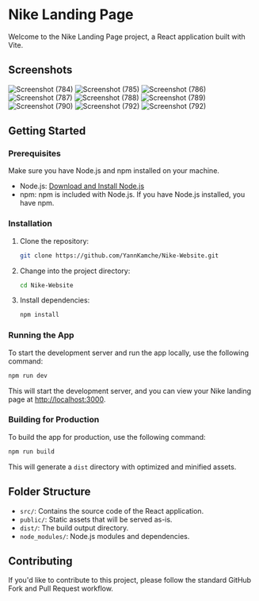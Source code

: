 # Nike Landing Page

Welcome to the Nike Landing Page project, a React application built with Vite.

## Screenshots
![Screenshot (784)](https://github.com/YannKamche/Nike-Website/assets/122357201/ef78a78e-5e3b-48f5-ae83-ee8cb1c5b315)
![Screenshot (785)](https://github.com/YannKamche/Nike-Website/assets/122357201/79374b12-ff55-4f18-b08a-bb6281fd0749)
![Screenshot (786)](https://github.com/YannKamche/Nike-Website/assets/122357201/8babf9de-66f7-454f-a473-419dfe57075f)
![Screenshot (787)](https://github.com/YannKamche/Nike-Website/assets/122357201/c5df2f73-b087-43d5-8b11-c25667fe0994)
![Screenshot (788)](https://github.com/YannKamche/Nike-Website/assets/122357201/0c90e5e4-7b2a-470e-8157-d957ec659742)
![Screenshot (789)](https://github.com/YannKamche/Nike-Website/assets/122357201/86191dc5-43ac-4dfa-9d1e-859c093d7f65)
![Screenshot (790)](https://github.com/YannKamche/Nike-Website/assets/122357201/990ac253-07b2-4e7a-ab90-b7e5f941ea34)
![Screenshot (792)](https://github.com/YannKamche/Nike-Website/assets/122357201/ff9a5bf9-fadf-41ec-8b11-6fa1b07dfee7)
![Screenshot (792)](https://github.com/YannKamche/Nike-Website/assets/122357201/b2028c2c-5a61-4876-9ae1-766a69de2139)



## Getting Started

### Prerequisites

Make sure you have Node.js and npm installed on your machine.

- Node.js: [Download and Install Node.js](https://nodejs.org/)
- npm: npm is included with Node.js. If you have Node.js installed, you have npm.

### Installation

1. Clone the repository:

   ```bash
   git clone https://github.com/YannKamche/Nike-Website.git
   ```

2. Change into the project directory:

   ```bash
   cd Nike-Website
   ```

3. Install dependencies:

   ```bash
   npm install
   ```

### Running the App

To start the development server and run the app locally, use the following command:

```bash
npm run dev
```

This will start the development server, and you can view your Nike landing page at [http://localhost:3000](http://localhost:3000).

### Building for Production

To build the app for production, use the following command:

```bash
npm run build
```

This will generate a `dist` directory with optimized and minified assets.

## Folder Structure

- `src/`: Contains the source code of the React application.
- `public/`: Static assets that will be served as-is.
- `dist/`: The build output directory.
- `node_modules/`: Node.js modules and dependencies.

## Contributing

If you'd like to contribute to this project, please follow the standard GitHub Fork and Pull Request workflow.
